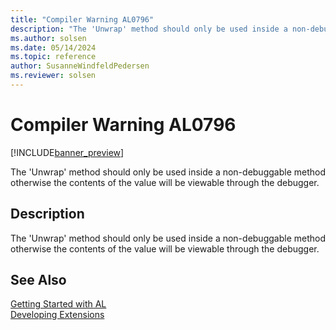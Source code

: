 ```yaml
---
title: "Compiler Warning AL0796"
description: "The 'Unwrap' method should only be used inside a non-debuggable method otherwise the contents of the value will be viewable through the debugger."
ms.author: solsen
ms.date: 05/14/2024
ms.topic: reference
author: SusanneWindfeldPedersen
ms.reviewer: solsen
---
```

[//]: # (START>DO_NOT_EDIT)
[//]: # (IMPORTANT:Do not edit any of the content between here and the END>DO_NOT_EDIT.)
[//]: # (Any modifications should be made in the .xml files in the ModernDev repo.)
# Compiler Warning AL0796

[!INCLUDE[banner_preview](../includes/banner_preview.md)]

The 'Unwrap' method should only be used inside a non-debuggable method otherwise the contents of the value will be viewable through the debugger.


## Description
The 'Unwrap' method should only be used inside a non-debuggable method otherwise the contents of the value will be viewable through the debugger.  

[//]: # (IMPORTANT: END>DO_NOT_EDIT)
## See Also  
[Getting Started with AL](../devenv-get-started.md)  
[Developing Extensions](../devenv-dev-overview.md)  